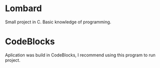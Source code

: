 # Lombard
Small project in C. Basic knowledge of programming.

# CodeBlocks
Aplication was build in CodeBlocks, I recommend using this program to run project.
